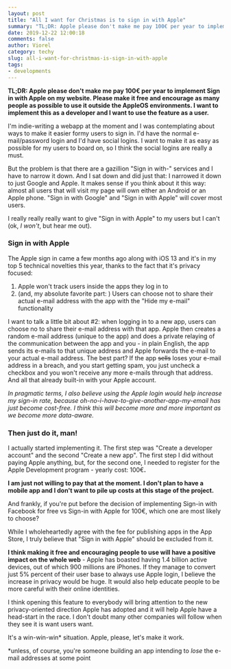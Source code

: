 ```yaml
---
layout: post
title: "All I want for Christmas is to sign in with Apple"
summary: "TL;DR: Apple please don't make me pay 100€ per year to implement Sign in with Apple on my website. Please make it free and encourage as many people as possible to use it outside the AppleOS environments. I want to implement this as a developer and I want to use the feature as a user."
date: 2019-12-22 12:00:18
comments: false
author: Viorel
category: techy
slug: all-i-want-for-christmas-is-sign-in-with-apple
tags:
- developments
---
```


**TL;DR: Apple please don't make me pay 100€ per year to implement Sign in with Apple on my website. Please make it free and encourage as many people as possible to use it outside the AppleOS environments. I want to implement this as a developer and I want to use the feature as a user.**

I'm indie-writing a webapp at the moment and I was contemplating about ways to make it easier formy users to sign in. I'd have the normal e-mail/password login and I'd have social logins. I want to make it as easy as possible for my users to board on, so I think the social logins are really a must. 

But the problem is that there are a gazillion "Sign in with-" services and I have to narrow it down. And I sat down and did just that: I narrowed it down to just Google and Apple. It makes sense if you think about it this way: almost all users that will visit my page will own either an Android or an Apple phone. "Sign in with Google" and "Sign in with Apple" will cover most users.

I really really really want to give "Sign in with Apple" to my users but I can't (ok, *I won't*, but hear me out).

### Sign in with Apple

The Apple sign in came a few months ago along with iOS 13 and it's in my top 5 technical novelties this year, thanks to the fact that it's privacy focused:

1. Apple won't track users inside the apps they log in to
2. (and, my absolute favorite part: ) Users can choose not to share their actual e-mail address with the app with the "Hide my e-mail" functionality

I want to talk a little bit about #2: when logging in to a new app, users can choose no to share their e-mail address with that app. Apple then creates a random e-mail address (unique to the app) and does a private relaying of the communication between the app and you - in plain English, the app sends its e-mails to that unique address and Apple forwards the e-mail to your actual e-mail address. The best part? If the app ~~sells~~ loses your e-mail address in a breach, and you start getting spam, you just uncheck a checkbox and you won't receive any more e-mails through that address. And all that already built-in with your Apple account.

*In pragmatic terms, I also believe using the Apple login would help increase my sign-in rate, because oh-no-i-have-to-give-another-app-my-email has just become cost-free. I think this will become more and more important as we become more data-aware.* 

### Then just do it, man!

I actually started implementing it. The first step was "Create a developer account" and the second "Create a new app". The first step I did without paying Apple anything, but, for the second one, I needed to register for the Apple Development program - yearly cost: 100€**.** 

**I am just not willing to pay that at the moment. I don't plan to have a mobile app and I don't want to pile up costs at this stage of the project.**

And frankly, if you're put before the decision of implementing Sign-in with Facebook for free vs Sign-in with Apple for 100€, which one are most likely to choose?

While I wholeheartedly agree with the fee for publishing apps in the App Store, I truly believe that "Sign in with Apple" should be excluded from it. 

**I think making it free and encouraging people to use will have a positive impact on the whole web** - Apple has boasted having 1.4 billion active devices, out of which 900 millions are iPhones. If they manage to convert just 5% percent of their user base to always use Apple login, I believe the increase in privacy would be huge. It would also help educate people to be more careful with their online identities.

I think opening this feature to everybody will bring attention to the new privacy-oriented direction Apple has adopted and it will help Apple have a head-start in the race. I don't doubt many other companies will follow when they see it is want users want.

It's a win-win-win* situation. Apple, please, let's make it work.

*unless, of course, you're someone building an app intending to *lose* the e-mail addresses at some point